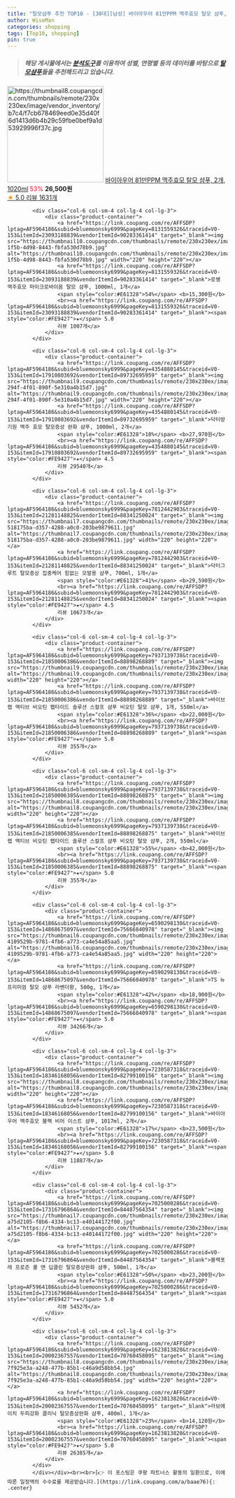 ```yaml
---
title: "탈모샴푸 추천 TOP10 - [30대][남성] 바이아우어 81만PPM 맥주효모 탈모 샴푸, 2개, 1020ml"
author: WiseMan
categories: shopping
tags: [Top10, shopping]
pin: true
---
```


> ##### 해당 게시물에서는 [**분석도구**](https://itemscout.io/)를 이용하여 **성별**, **연령별** 등의 데이터를 바탕으로 [**탈모샴푸**](https://link.coupang.com/a/baae76)들을 추천해드리고 있습니다.
<div class="container"><div class="row">
            <div class="col-6 col-sm-4 col-lg-4 col-lg-3">
                <div class="product-container">
                    <a href="https://link.coupang.com/re/AFFSDP?lptag=AF5964186&subid=bluemoonsky6999&pageKey=7866161647&traceid=V0-153&itemId=21476407562&vendorItemId=88530648402" target="_blank"><img src="https://thumbnail8.coupangcdn.com/thumbnails/remote/230x230ex/image/vendor_inventory/b7c4/f7cb678469eed0e35d40f6d1413d6b4b29c59fbe0bef9a1d53929996f37c.jpg" alt="https://thumbnail8.coupangcdn.com/thumbnails/remote/230x230ex/image/vendor_inventory/b7c4/f7cb678469eed0e35d40f6d1413d6b4b29c59fbe0bef9a1d53929996f37c.jpg" width="220" height="220"></a>
                    <a href="https://link.coupang.com/re/AFFSDP?lptag=AF5964186&subid=bluemoonsky6999&pageKey=7866161647&traceid=V0-153&itemId=21476407562&vendorItemId=88530648402" target="_blank">바이아우어 81만PPM 맥주효모 탈모 샴푸, 2개, 1020ml</a>
                    <span style="color:#E61328">53%</span> <b>26,500원</b>
                    <br><a href="https://link.coupang.com/re/AFFSDP?lptag=AF5964186&subid=bluemoonsky6999&pageKey=7866161647&traceid=V0-153&itemId=21476407562&vendorItemId=88530648402" target="_blank"><span style="color:#FE9427">★</span> 5.0
                    리뷰 1631개</a>
                </div>
            </div>
            
            <div class="col-6 col-sm-4 col-lg-4 col-lg-3">
                <div class="product-container">
                    <a href="https://link.coupang.com/re/AFFSDP?lptag=AF5964186&subid=bluemoonsky6999&pageKey=8131559326&traceid=V0-153&itemId=23093188839&vendorItemId=90283361414" target="_blank"><img src="https://thumbnail10.coupangcdn.com/thumbnails/remote/230x230ex/image/retail/images/2024/06/11/10/6/81ba00a7-1f5b-4d98-8443-fbfa530d78b9.jpg" alt="https://thumbnail10.coupangcdn.com/thumbnails/remote/230x230ex/image/retail/images/2024/06/11/10/6/81ba00a7-1f5b-4d98-8443-fbfa530d78b9.jpg" width="220" height="220"></a>
                    <a href="https://link.coupang.com/re/AFFSDP?lptag=AF5964186&subid=bluemoonsky6999&pageKey=8131559326&traceid=V0-153&itemId=23093188839&vendorItemId=90283361414" target="_blank">로쌩 맥주효모 마이크로바이옴 탈모 샴푸, 1000ml, 1개</a>
                    <span style="color:#E61328">54%</span> <b>15,300원</b>
                    <br><a href="https://link.coupang.com/re/AFFSDP?lptag=AF5964186&subid=bluemoonsky6999&pageKey=8131559326&traceid=V0-153&itemId=23093188839&vendorItemId=90283361414" target="_blank"><span style="color:#FE9427">★</span> 5.0
                    리뷰 1007개</a>
                </div>
            </div>
            
            <div class="col-6 col-sm-4 col-lg-4 col-lg-3">
                <div class="product-container">
                    <a href="https://link.coupang.com/re/AFFSDP?lptag=AF5964186&subid=bluemoonsky6999&pageKey=4354880145&traceid=V0-153&itemId=17910803692&vendorItemId=89732695959" target="_blank"><img src="https://thumbnail9.coupangcdn.com/thumbnails/remote/230x230ex/image/retail/images/2024/04/30/10/4/0fd3827d-294f-4f01-890f-5e310a4b15d7.jpg" alt="https://thumbnail9.coupangcdn.com/thumbnails/remote/230x230ex/image/retail/images/2024/04/30/10/4/0fd3827d-294f-4f01-890f-5e310a4b15d7.jpg" width="220" height="220"></a>
                    <a href="https://link.coupang.com/re/AFFSDP?lptag=AF5964186&subid=bluemoonsky6999&pageKey=4354880145&traceid=V0-153&itemId=17910803692&vendorItemId=89732695959" target="_blank">닥터방기원 맥주 효모 탈모증상 완화 샴푸, 1000ml, 2개</a>
                    <span style="color:#E61328">18%</span> <b>27,970원</b>
                    <br><a href="https://link.coupang.com/re/AFFSDP?lptag=AF5964186&subid=bluemoonsky6999&pageKey=4354880145&traceid=V0-153&itemId=17910803692&vendorItemId=89732695959" target="_blank"><span style="color:#FE9427">★</span> 4.5
                    리뷰 29540개</a>
                </div>
            </div>
            
            <div class="col-6 col-sm-4 col-lg-4 col-lg-3">
                <div class="product-container">
                    <a href="https://link.coupang.com/re/AFFSDP?lptag=AF5964186&subid=bluemoonsky6999&pageKey=7812442903&traceid=V0-153&itemId=21281148825&vendorItemId=88341250024" target="_blank"><img src="https://thumbnail7.coupangcdn.com/thumbnails/remote/230x230ex/image/retail/images/639406128789175-518175ba-d357-4288-a0c0-203be9879611.jpg" alt="https://thumbnail7.coupangcdn.com/thumbnails/remote/230x230ex/image/retail/images/639406128789175-518175ba-d357-4288-a0c0-203be9879611.jpg" width="220" height="220"></a>
                    <a href="https://link.coupang.com/re/AFFSDP?lptag=AF5964186&subid=bluemoonsky6999&pageKey=7812442903&traceid=V0-153&itemId=21281148825&vendorItemId=88341250024" target="_blank">닥터그루트 탈모증상 집중케어 힘없는 모발용 샴푸, 700ml, 1개</a>
                    <span style="color:#E61328">41%</span> <b>29,590원</b>
                    <br><a href="https://link.coupang.com/re/AFFSDP?lptag=AF5964186&subid=bluemoonsky6999&pageKey=7812442903&traceid=V0-153&itemId=21281148825&vendorItemId=88341250024" target="_blank"><span style="color:#FE9427">★</span> 4.5
                    리뷰 10673개</a>
                </div>
            </div>
            
            <div class="col-6 col-sm-4 col-lg-4 col-lg-3">
                <div class="product-container">
                    <a href="https://link.coupang.com/re/AFFSDP?lptag=AF5964186&subid=bluemoonsky6999&pageKey=7937139738&traceid=V0-153&itemId=21850006386&vendorItemId=88898268889" target="_blank"><img src="https://thumbnail9.coupangcdn.com/thumbnails/remote/230x230ex/image/vendor_inventory/ceab/681370e07741fd3f5cf6344b52d8c1eeb4e50b0eb33efae99979ed75a4b8.jpg" alt="https://thumbnail9.coupangcdn.com/thumbnails/remote/230x230ex/image/vendor_inventory/ceab/681370e07741fd3f5cf6344b52d8c1eeb4e50b0eb33efae99979ed75a4b8.jpg" width="220" height="220"></a>
                    <a href="https://link.coupang.com/re/AFFSDP?lptag=AF5964186&subid=bluemoonsky6999&pageKey=7937139738&traceid=V0-153&itemId=21850006386&vendorItemId=88898268889" target="_blank">바이브랩 액티브 비오틴 펩타이드 솔루션 스칼프 샴푸 비오틴 탈모 샴푸, 1개, 550ml</a>
                    <span style="color:#E61328">36%</span> <b>22,000원</b>
                    <br><a href="https://link.coupang.com/re/AFFSDP?lptag=AF5964186&subid=bluemoonsky6999&pageKey=7937139738&traceid=V0-153&itemId=21850006386&vendorItemId=88898268889" target="_blank"><span style="color:#FE9427">★</span> 5.0
                    리뷰 355개</a>
                </div>
            </div>
            
            <div class="col-6 col-sm-4 col-lg-4 col-lg-3">
                <div class="product-container">
                    <a href="https://link.coupang.com/re/AFFSDP?lptag=AF5964186&subid=bluemoonsky6999&pageKey=7937139738&traceid=V0-153&itemId=21850006385&vendorItemId=88898268875" target="_blank"><img src="https://thumbnail8.coupangcdn.com/thumbnails/remote/230x230ex/image/vendor_inventory/1374/597f9173b76e90d3416e73bcbbcc275560c98c31c018b6521a4b550db790.jpg" alt="https://thumbnail8.coupangcdn.com/thumbnails/remote/230x230ex/image/vendor_inventory/1374/597f9173b76e90d3416e73bcbbcc275560c98c31c018b6521a4b550db790.jpg" width="220" height="220"></a>
                    <a href="https://link.coupang.com/re/AFFSDP?lptag=AF5964186&subid=bluemoonsky6999&pageKey=7937139738&traceid=V0-153&itemId=21850006385&vendorItemId=88898268875" target="_blank">바이브랩 액티브 비오틴 펩타이드 솔루션 스칼프 샴푸 비오틴 탈모 샴푸, 2개, 550ml</a>
                    <span style="color:#E61328">55%</span> <b>42,000원</b>
                    <br><a href="https://link.coupang.com/re/AFFSDP?lptag=AF5964186&subid=bluemoonsky6999&pageKey=7937139738&traceid=V0-153&itemId=21850006385&vendorItemId=88898268875" target="_blank"><span style="color:#FE9427">★</span> 5.0
                    리뷰 355개</a>
                </div>
            </div>
            
            <div class="col-6 col-sm-4 col-lg-4 col-lg-3">
                <div class="product-container">
                    <a href="https://link.coupang.com/re/AFFSDP?lptag=AF5964186&subid=bluemoonsky6999&pageKey=6590298130&traceid=V0-153&itemId=14868675097&vendorItemId=75666840978" target="_blank"><img src="https://thumbnail6.coupangcdn.com/thumbnails/remote/230x230ex/image/retail/images/285341068759705-4109529b-9781-4fb6-a773-ca4e54a85aa5.jpg" alt="https://thumbnail6.coupangcdn.com/thumbnails/remote/230x230ex/image/retail/images/285341068759705-4109529b-9781-4fb6-a773-ca4e54a85aa5.jpg" width="220" height="220"></a>
                    <a href="https://link.coupang.com/re/AFFSDP?lptag=AF5964186&subid=bluemoonsky6999&pageKey=6590298130&traceid=V0-153&itemId=14868675097&vendorItemId=75666840978" target="_blank">TS 뉴프리미엄 탈모 샴푸 라벤더향, 500g, 1개</a>
                    <span style="color:#E61328">42%</span> <b>18,900원</b>
                    <br><a href="https://link.coupang.com/re/AFFSDP?lptag=AF5964186&subid=bluemoonsky6999&pageKey=6590298130&traceid=V0-153&itemId=14868675097&vendorItemId=75666840978" target="_blank"><span style="color:#FE9427">★</span> 5.0
                    리뷰 34266개</a>
                </div>
            </div>
            
            <div class="col-6 col-sm-4 col-lg-4 col-lg-3">
                <div class="product-container">
                    <a href="https://link.coupang.com/re/AFFSDP?lptag=AF5964186&subid=bluemoonsky6999&pageKey=7230587318&traceid=V0-153&itemId=18346168056&vendorItemId=82799100156" target="_blank"><img src="https://thumbnail8.coupangcdn.com/thumbnails/remote/230x230ex/image/vendor_inventory/a391/d40849eeb596dccb750eeb31aa408b1def2a67442172a199cdb7459a1cbf.jpg" alt="https://thumbnail8.coupangcdn.com/thumbnails/remote/230x230ex/image/vendor_inventory/a391/d40849eeb596dccb750eeb31aa408b1def2a67442172a199cdb7459a1cbf.jpg" width="220" height="220"></a>
                    <a href="https://link.coupang.com/re/AFFSDP?lptag=AF5964186&subid=bluemoonsky6999&pageKey=7230587318&traceid=V0-153&itemId=18346168056&vendorItemId=82799100156" target="_blank">바이아우어 맥주효모 블랙 비어 이스트 샴푸, 1017ml, 2개</a>
                    <span style="color:#E61328">17%</span> <b>23,500원</b>
                    <br><a href="https://link.coupang.com/re/AFFSDP?lptag=AF5964186&subid=bluemoonsky6999&pageKey=7230587318&traceid=V0-153&itemId=18346168056&vendorItemId=82799100156" target="_blank"><span style="color:#FE9427">★</span> 5.0
                    리뷰 11887개</a>
                </div>
            </div>
            
            <div class="col-6 col-sm-4 col-lg-4 col-lg-3">
                <div class="product-container">
                    <a href="https://link.coupang.com/re/AFFSDP?lptag=AF5964186&subid=bluemoonsky6999&pageKey=7025000286&traceid=V0-153&itemId=17316796864&vendorItemId=84487564354" target="_blank"><img src="https://thumbnail7.coupangcdn.com/thumbnails/remote/230x230ex/image/retail/images/24670107389041-a75d2105-f8b6-4334-bc13-e40144172f00.jpg" alt="https://thumbnail7.coupangcdn.com/thumbnails/remote/230x230ex/image/retail/images/24670107389041-a75d2105-f8b6-4334-bc13-e40144172f00.jpg" width="220" height="220"></a>
                    <a href="https://link.coupang.com/re/AFFSDP?lptag=AF5964186&subid=bluemoonsky6999&pageKey=7025000286&traceid=V0-153&itemId=17316796864&vendorItemId=84487564354" target="_blank">블랙포레 프로즌 쿨 앤 딥클린 탈모증상완화 샴푸, 500ml, 1개</a>
                    <span style="color:#E61328">50%</span> <b>23,200원</b>
                    <br><a href="https://link.coupang.com/re/AFFSDP?lptag=AF5964186&subid=bluemoonsky6999&pageKey=7025000286&traceid=V0-153&itemId=17316796864&vendorItemId=84487564354" target="_blank"><span style="color:#FE9427">★</span> 5.0
                    리뷰 5452개</a>
                </div>
            </div>
            
            <div class="col-6 col-sm-4 col-lg-4 col-lg-3">
                <div class="product-container">
                    <a href="https://link.coupang.com/re/AFFSDP?lptag=AF5964186&subid=bluemoonsky6999&pageKey=1623813820&traceid=V0-153&itemId=20002367557&vendorItemId=70760458095" target="_blank"><img src="https://thumbnail8.coupangcdn.com/thumbnails/remote/230x230ex/image/retail/images/541357690162800-7f925e3a-a248-477b-85b1-c46a9d58bb54.jpg" alt="https://thumbnail8.coupangcdn.com/thumbnails/remote/230x230ex/image/retail/images/541357690162800-7f925e3a-a248-477b-85b1-c46a9d58bb54.jpg" width="220" height="220"></a>
                    <a href="https://link.coupang.com/re/AFFSDP?lptag=AF5964186&subid=bluemoonsky6999&pageKey=1623813820&traceid=V0-153&itemId=20002367557&vendorItemId=70760458095" target="_blank">라보에이치 두피강화 클리닉 탈모증상완화 샴푸, 400ml, 1개</a>
                    <span style="color:#E61328">23%</span> <b>14,120원</b>
                    <br><a href="https://link.coupang.com/re/AFFSDP?lptag=AF5964186&subid=bluemoonsky6999&pageKey=1623813820&traceid=V0-153&itemId=20002367557&vendorItemId=70760458095" target="_blank"><span style="color:#FE9427">★</span> 5.0
                    리뷰 26385개</a>
                </div>
            </div>
            </div></div><br><br>[👉 이 포스팅은 쿠팡 파트너스 활동의 일환으로, 이에 따른 일정액의 수수료를 제공받습니다.](https://link.coupang.com/a/baae76){: .center}